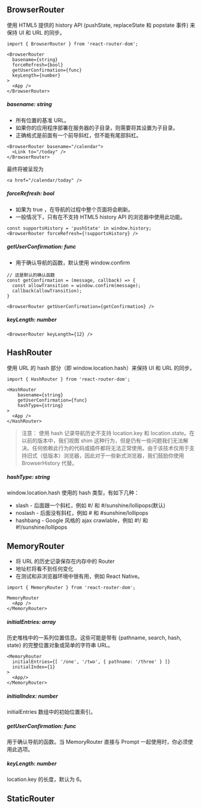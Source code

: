 ## BrowserRouter
使用 HTML5 提供的 history API (pushState, replaceState 和 popstate 事件) 来保持 UI 和 URL 的同步。
```
import { BrowserRouter } from 'react-router-dom';

<BrowserRouter
  basename={string}
  forceRefresh={bool}
  getUserConfirmation={func}
  keyLength={number}
>
  <App />
</BrowserRouter>
```
##### basename: string
- 所有位置的基准 URL。
- 如果你的应用程序部署在服务器的子目录，则需要将其设置为子目录。
- 正确格式是前面有一个前导斜杠，但不能有尾部斜杠。
```
<BrowserRouter basename="/calendar">
  <Link to="/today" />
</BrowserRouter>
```
最终将被呈现为
```
<a href="/calendar/today" />
```
##### forceRefresh: bool
- 如果为 true ，在导航的过程中整个页面将会刷新。  
- 一般情况下，只有在不支持 HTML5 history API 的浏览器中使用此功能。
```
const supportsHistory = 'pushState' in window.history;
<BrowserRouter forceRefresh={!supportsHistory} />
```
##### getUserConfirmation: func
- 用于确认导航的函数，默认使用 window.confirm
```
// 这是默认的确认函数
const getConfirmation = (message, callback) => {
  const allowTransition = window.confirm(message);
  callback(allowTransition);
}

<BrowserRouter getUserConfirmation={getConfirmation} />
```
##### keyLength: number
```
<BrowserRouter keyLength={12} />
```
## HashRouter
使用 URL 的 hash 部分（即 window.location.hash）来保持 UI 和 URL 的同步。
```
import { HashRouter } from 'react-router-dom';

<HashRouter
    basename={string}
    getUserConfirmation={func}
    hashType={string}
>
  <App />
</HashRouter>
```
> 注意： 使用 hash 记录导航历史不支持 location.key 和 location.state。在以前的版本中，我们视图 shim 这种行为，但是仍有一些问题我们无法解决。任何依赖此行为的代码或插件都将无法正常使用。由于该技术仅用于支持旧式（低版本）浏览器，因此对于一些新式浏览器，我们鼓励你使用 BrowserHistory 代替。
##### hashType: string
window.location.hash 使用的 hash 类型，有如下几种：
- slash - 后面跟一个斜杠，例如 #/ 和 #/sunshine/lollipops(默认)
- noslash - 后面没有斜杠，例如 # 和 #sunshine/lollipops
- hashbang - Google 风格的 ajax crawlable，例如 #!/ 和 #!/sunshine/lollipops
## MemoryRouter
- 将 URL 的历史记录保存在内存中的 Router  
- 地址栏将看不到任何变化
- 在测试和非浏览器环境中很有用，例如 React Native。
```
import { MemoryRouter } from 'react-router-dom';

MemoryRouter
  <App />
</MemoryRouter>
```
##### initialEntries: array
历史堆栈中的一系列位置信息。这些可能是带有 {pathname, search, hash, state} 的完整位置对象或简单的字符串 URL。
```
<MemoryRouter
  initialEntries={[ '/one', '/two', { pathname: '/three' } ]}
  initialIndex={1}
>
  <App/>
</MemoryRouter>
```
##### initialIndex: number
initialEntries 数组中的初始位置索引。
##### getUserConfirmation: func
用于确认导航的函数。当 MemoryRouter 直接与 Prompt 一起使用时，你必须使用此选项。
##### keyLength: number
location.key 的长度，默认为 6。
## StaticRouter
